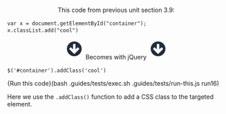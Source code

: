 <p style="text-align:center;">This code from previous unit section 3.9: </p>

```
var x = document.getElementById("container");
x.classList.add("cool")
```

<p style="text-align:center;"> <img src=".guides/img/arrow_down.png" class="arrow_down" /> Becomes with jQuery <img src=".guides/img/arrow_down.png" class="arrow_down" /> </p>

```
$('#container').addClass('cool')
```
{Run this code}(bash .guides/tests/exec.sh .guides/tests/run-this.js run16)

Here we use the `.addClass()` function to add a CSS class to the targeted element.